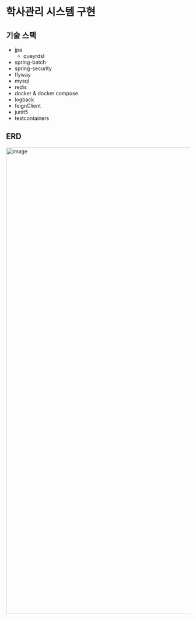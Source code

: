 # 학사관리 시스템 구현

## 기술 스택
- jpa
  - queyrdsl
- spring-batch
- spring-security
- flyway
- mysql
- redis
- docker & docker compose
- logback
- feignClient
- junit5
- testcontainers

## ERD
<img width="1276" alt="image" src="https://github.com/runnz121/academic/assets/54499829/d0080075-6525-4fe0-8c51-f8cf33b05df7">
